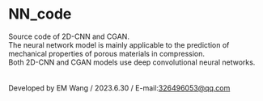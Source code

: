 # NN_code
Source code of 2D-CNN and CGAN.<br>
The neural network model is mainly applicable to the prediction of mechanical properties of porous materials in compression.<br>
Both 2D-CNN and CGAN models use deep convolutional neural networks.<br>
<br>
<br>
Developed by EM Wang / 2023.6.30 / E-mail:326496053@qq.com
